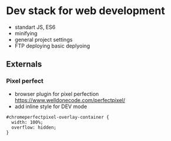 # Dev stack for web development
- standart JS, ES6
- minifying
- general project settings
- FTP deploying basic deplyoing

## Externals
### Pixel perfect
- browser plugin for pixel perfection https://www.welldonecode.com/perfectpixel/
- add inline style for DEV mode
```
#chromeperfectpixel-overlay-container {
  width: 100%;
  overflow: hidden;
}
```
